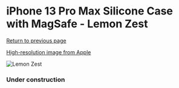# iPhone 13 Pro Max Silicone Case with MagSafe - Lemon Zest

[Return to previous page](/iphone_13)

[High-resolution image from Apple](https://store.storeimages.cdn-apple.com/8756/as-images.apple.com/is/MN6A3?wid=4500&hei=4500&fmt=png)

<div style="width: 384px"><img src="/everypreview/MN6A3.png" alt="Lemon Zest"></div>

### Under construction
